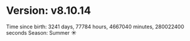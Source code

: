 # Version: v8.10.14
Time since birth: 3241 days, 77784 hours, 4667040 minutes, 280022400 seconds
Season: Summer ☀️
